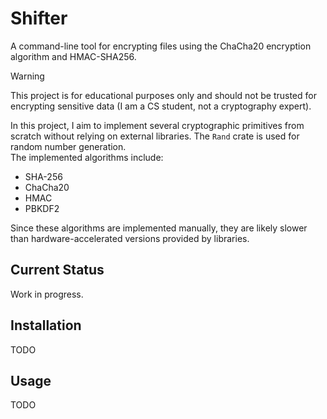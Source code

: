 # Shifter

A command-line tool for encrypting files using the ChaCha20 encryption algorithm and HMAC-SHA256.

> [!WARNING]  
> This project is for educational purposes only and should not be trusted for encrypting sensitive data (I am a CS student, not a cryptography expert).

In this project, I aim to implement several cryptographic primitives from scratch without relying on external libraries. The `Rand` crate is used for random number generation.  
The implemented algorithms include:  
- SHA-256  
- ChaCha20  
- HMAC  
- PBKDF2  

Since these algorithms are implemented manually, they are likely slower than hardware-accelerated versions provided by libraries.

## Current Status

Work in progress.


## Installation

TODO

## Usage

TODO
